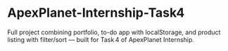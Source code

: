# ApexPlanet-Internship-Task4
Full project combining portfolio, to-do app with localStorage, and product listing with filter/sort — built for Task 4 of ApexPlanet Internship.
